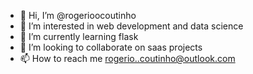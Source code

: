 - 👋 Hi, I’m @rogerioocoutinho
- 👀 I’m interested in web development and data science
- 🌱 I’m currently learning flask 
- 💞️ I’m looking to collaborate on saas projects
- 📫 How to reach me rogerio..coutinho@outlook.com

<!---
rogerioocoutinho/rogerioocoutinho is a ✨ special ✨ repository because its `README.md` (this file) appears on your GitHub profile.
You can click the Preview link to take a look at your changes.
--->
